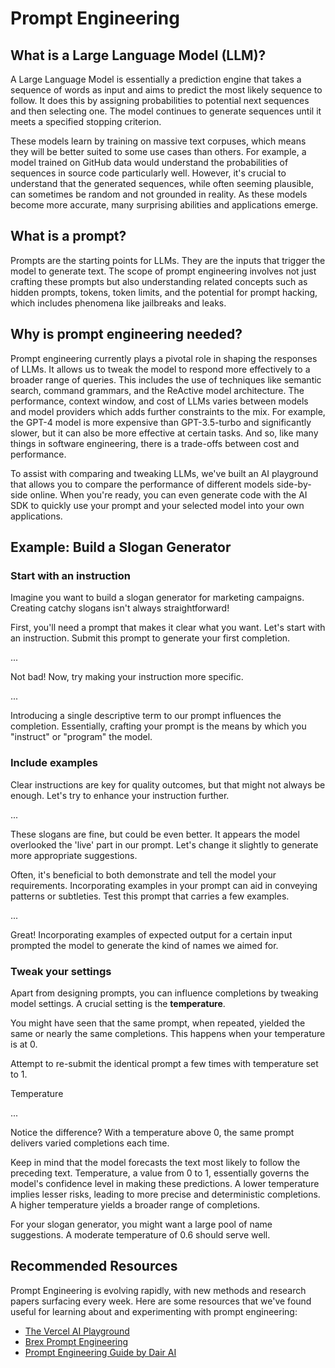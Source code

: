# Prompt Engineering

## What is a Large Language Model (LLM)?

A Large Language Model is essentially a prediction engine that takes a sequence of words as input and aims to predict the most likely sequence to follow. It does this by assigning probabilities to potential next sequences and then selecting one. The model continues to generate sequences until it meets a specified stopping criterion.

These models learn by training on massive text corpuses, which means they will be better suited to some use cases than others. For example, a model trained on GitHub data would understand the probabilities of sequences in source code particularly well. However, it's crucial to understand that the generated sequences, while often seeming plausible, can sometimes be random and not grounded in reality. As these models become more accurate, many surprising abilities and applications emerge.

## What is a prompt?

Prompts are the starting points for LLMs. They are the inputs that trigger the model to generate text. The scope of prompt engineering involves not just crafting these prompts but also understanding related concepts such as hidden prompts, tokens, token limits, and the potential for prompt hacking, which includes phenomena like jailbreaks and leaks.

## Why is prompt engineering needed?

Prompt engineering currently plays a pivotal role in shaping the responses of LLMs. It allows us to tweak the model to respond more effectively to a broader range of queries. This includes the use of techniques like semantic search, command grammars, and the ReActive model architecture. The performance, context window, and cost of LLMs varies between models and model providers which adds further constraints to the mix. For example, the GPT-4 model is more expensive than GPT-3.5-turbo and significantly slower, but it can also be more effective at certain tasks. And so, like many things in software engineering, there is a trade-offs between cost and performance.

To assist with comparing and tweaking LLMs, we've built an AI playground that allows you to compare the performance of different models side-by-side online. When you're ready, you can even generate code with the AI SDK to quickly use your prompt and your selected model into your own applications.

## Example: Build a Slogan Generator

### Start with an instruction

Imagine you want to build a slogan generator for marketing campaigns. Creating catchy slogans isn't always straightforward!

First, you'll need a prompt that makes it clear what you want. Let's start with an instruction. Submit this prompt to generate your first completion.

...

Not bad! Now, try making your instruction more specific.

...

Introducing a single descriptive term to our prompt influences the completion. Essentially, crafting your prompt is the means by which you "instruct" or "program" the model.

### Include examples

Clear instructions are key for quality outcomes, but that might not always be enough. Let's try to enhance your instruction further.

...

These slogans are fine, but could be even better. It appears the model overlooked the 'live' part in our prompt. Let's change it slightly to generate more appropriate suggestions.

Often, it's beneficial to both demonstrate and tell the model your requirements. Incorporating examples in your prompt can aid in conveying patterns or subtleties. Test this prompt that carries a few examples.

...

Great! Incorporating examples of expected output for a certain input prompted the model to generate the kind of names we aimed for.

### Tweak your settings

Apart from designing prompts, you can influence completions by tweaking model settings. A crucial setting is the **temperature**.

You might have seen that the same prompt, when repeated, yielded the same or nearly the same completions. This happens when your temperature is at 0.

Attempt to re-submit the identical prompt a few times with temperature set to 1.

Temperature

...

Notice the difference? With a temperature above 0, the same prompt delivers varied completions each time.

Keep in mind that the model forecasts the text most likely to follow the preceding text. Temperature, a value from 0 to 1, essentially governs the model's confidence level in making these predictions. A lower temperature implies lesser risks, leading to more precise and deterministic completions. A higher temperature yields a broader range of completions.

For your slogan generator, you might want a large pool of name suggestions. A moderate temperature of 0.6 should serve well.

## Recommended Resources

Prompt Engineering is evolving rapidly, with new methods and research papers surfacing every week. Here are some resources that we've found useful for learning about and experimenting with prompt engineering:

- [The Vercel AI Playground](/playground)
- [Brex Prompt Engineering](https://github.com/brexhq/prompt-engineering)
- [Prompt Engineering Guide by Dair AI](https://www.promptingguide.ai/)
